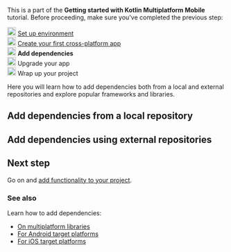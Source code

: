 [//]: # (title: Add dependencies to your project)

<microformat>
    <p>This is a part of the <strong>Getting started with Kotlin Multiplatform Mobile</strong> tutorial. Before proceeding, make sure you've completed the previous step:</p>
    <p><img src="icon-1-done.svg" width="20" alt="First step"/> <a href="multiplatform-mobile-setup.md">Set up environment</a><br/><img src="icon-2-done.svg" width="20" alt="Second step"/> <a href="multiplatform-mobile-create-first-app.md">Create your first cross-platform app</a><br/><img src="icon-3.svg" width="20" alt="Third step"/> <strong>Add dependencies</strong><br/><img src="icon-4-todo.svg" width="20" alt="Fourth step"/> Upgrade your app<br/><img src="icon-5-todo.svg" width="20" alt="Fifth step"/> Wrap up your project</p>
</microformat>

Here you will learn how to add dependencies both from a local and external repositories and explore popular frameworks
and libraries.

## Add dependencies from a local repository

## Add dependencies using external repositories

## Next step

Go on and [add functionality to your project](multiplatform-mobile-update-app.md).

### See also

Learn how to add dependencies:

* [On multiplatform libraries](multiplatform-add-dependencies.md)
* [For Android target platforms](multiplatform-mobile-android-dependencies.md)
* [For iOS target platforms](multiplatform-mobile-ios-dependencies.md)

